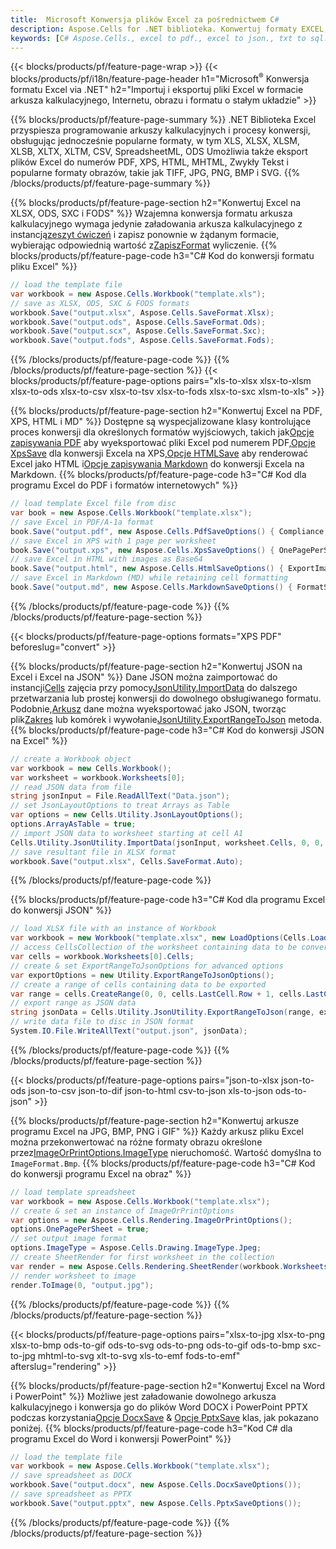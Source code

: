```yaml
---
title:  Microsoft Konwersja plików Excel za pośrednictwem C#
description: Aspose.Cells for .NET biblioteka. Konwertuj formaty EXCEL, JSON, PDF, XML, HTML, TXT, TSV, CSV, SQL, JPG, PNG i więcej za pomocą zaledwie kilku linii kodu C#.
keywords: [C# Aspose.Cells., excel to pdf., excel to json., txt to sql., csv to json., json to pdf., xml to excel and Convert files between various formats in C#]
---
```

{{< blocks/products/pf/feature-page-wrap >}}
{{< blocks/products/pf/i18n/feature-page-header h1="Microsoft<sup>&reg;</sup> Konwersja formatu Excel via .NET" h2="Importuj i eksportuj pliki Excel w formacie arkusza kalkulacyjnego, Internetu, obrazu i formatu o stałym układzie" >}}

{{% blocks/products/pf/feature-page-summary %}}
.NET Biblioteka Excel przyspiesza programowanie arkuszy kalkulacyjnych i procesy konwersji, obsługując jednocześnie popularne formaty, w tym XLS, XLSX, XLSM, XLSB, XLTX, XLTM, CSV, SpreadsheetML, ODS Umożliwia także eksport plików Excel do numerów PDF, XPS, HTML, MHTML, Zwykły Tekst i popularne formaty obrazów, takie jak TIFF, JPG, PNG, BMP i SVG.
{{% /blocks/products/pf/feature-page-summary %}}

{{% blocks/products/pf/feature-page-section h2="Konwertuj Excel na XLSX, ODS, SXC i FODS" %}}
 Wzajemna konwersja formatu arkusza kalkulacyjnego wymaga jedynie załadowania arkusza kalkulacyjnego z instancją[zeszyt ćwiczeń](https://reference.aspose.com/cells/net/aspose.cells/workbook) i zapisz ponownie w żądanym formacie, wybierając odpowiednią wartość z[ZapiszFormat](https://reference.aspose.com/cells/net/aspose.cells/saveformat) wyliczenie.
{{% blocks/products/pf/feature-page-code h3="C# Kod do konwersji formatu pliku Excel" %}}

```cs
// load the template file
var workbook = new Aspose.Cells.Workbook("template.xls");
// save as XLSX, ODS, SXC & FODS formats
workbook.Save("output.xlsx", Aspose.Cells.SaveFormat.Xlsx);
workbook.Save("output.ods", Aspose.Cells.SaveFormat.Ods);
workbook.Save("output.scx", Aspose.Cells.SaveFormat.Sxc);
workbook.Save("output.fods", Aspose.Cells.SaveFormat.Fods);
```
{{% /blocks/products/pf/feature-page-code %}}
{{% /blocks/products/pf/feature-page-section %}}
{{< blocks/products/pf/feature-page-options pairs="xls-to-xlsx xlsx-to-xlsm xlsx-to-ods xlsx-to-csv xlsx-to-tsv xlsx-to-fods xlsx-to-sxc xlsm-to-xls" >}}


{{% blocks/products/pf/feature-page-section h2="Konwertuj Excel na PDF, XPS, HTML i MD" %}}
 Dostępne są wyspecjalizowane klasy kontrolujące proces konwersji dla określonych formatów wyjściowych, takich jak[Opcje zapisywania PDF](https://reference.aspose.com/cells/net/aspose.cells/pdfsaveoptions) aby wyeksportować pliki Excel pod numerem PDF,[Opcje XpsSave](https://reference.aspose.com/cells/net/aspose.cells/xpssaveoptions) dla konwersji Excela na XPS,[Opcje HTMLSave](https://reference.aspose.com/cells/net/aspose.cells/htmlsaveoptions) aby renderować Excel jako HTML i[Opcje zapisywania Markdown](https://reference.aspose.com/cells/net/aspose.cells/markdownsaveoptions) do konwersji Excela na Markdown.
{{% blocks/products/pf/feature-page-code h3="C# Kod dla programu Excel do PDF i formatów internetowych" %}}

```cs
// load template Excel file from disc
var book = new Aspose.Cells.Workbook("template.xlsx");
// save Excel in PDF/A-1a format
book.Save("output.pdf", new Aspose.Cells.PdfSaveOptions() { Compliance = PdfComplianceVersion.PdfA1a });
// save Excel in XPS with 1 page per worksheet
book.Save("output.xps", new Aspose.Cells.XpsSaveOptions() { OnePagePerSheet = true });
// save Excel in HTML with images as Base64
book.Save("output.html", new Aspose.Cells.HtmlSaveOptions() { ExportImagesAsBase64 = true });
// save Excel in Markdown (MD) while retaining cell formatting
book.Save("output.md", new Aspose.Cells.MarkdownSaveOptions() { FormatStrategy = Cells.CellValueFormatStrategy.CellStyle });
```
{{% /blocks/products/pf/feature-page-code %}}
{{% /blocks/products/pf/feature-page-section %}}

{{< blocks/products/pf/feature-page-options formats="XPS PDF" beforeslug="convert" >}}

{{% blocks/products/pf/feature-page-section h2="Konwertuj JSON na Excel i Excel na JSON" %}}
 Dane JSON można zaimportować do instancji[Cells](https://reference.aspose.com/cells/net/aspose.cells/cells) zajęcia przy pomocy[JsonUtility.ImportData](https://reference.aspose.com/cells/net/aspose.cells.utility/jsonutility/methods/importdata) do dalszego przetwarzania lub prostej konwersji do dowolnego obsługiwanego formatu. Podobnie,[Arkusz](https://reference.aspose.com/cells/net/aspose.cells/worksheet) dane można wyeksportować jako JSON, tworząc plik[Zakres](https://reference.aspose.com/cells/net/aspose.cells/range) lub komórek i wywołanie[JsonUtility.ExportRangeToJson](https://reference.aspose.com/cells/net/aspose.cells.utility/jsonutility/methods/exportrangetojson) metoda.
{{% blocks/products/pf/feature-page-code h3="C# Kod do konwersji JSON na Excel" %}}
```cs
// create a Workbook object
var workbook = new Cells.Workbook();
var worksheet = workbook.Worksheets[0];
// read JSON data from file
string jsonInput = File.ReadAllText("Data.json");
// set JsonLayoutOptions to treat Arrays as Table
var options = new Cells.Utility.JsonLayoutOptions();
options.ArrayAsTable = true;
// import JSON data to worksheet starting at cell A1
Cells.Utility.JsonUtility.ImportData(jsonInput, worksheet.Cells, 0, 0, options);
// save resultant file in XLSX format
workbook.Save("output.xlsx", Cells.SaveFormat.Auto); 
```
{{% /blocks/products/pf/feature-page-code %}}

{{% blocks/products/pf/feature-page-code h3="C# Kod dla programu Excel do konwersji JSON" %}}
```cs
// load XLSX file with an instance of Workbook
var workbook = new Workbook("template.xlsx", new LoadOptions(Cells.LoadFormat.Auto));
// access CellsCollection of the worksheet containing data to be converted
var cells = workbook.Worksheets[0].Cells;
// create & set ExportRangeToJsonOptions for advanced options
var exportOptions = new Utility.ExportRangeToJsonOptions();
// create a range of cells containing data to be exported
var range = cells.CreateRange(0, 0, cells.LastCell.Row + 1, cells.LastCell.Column + 1);
// export range as JSON data
string jsonData = Cells.Utility.JsonUtility.ExportRangeToJson(range, exportOptions);
// write data file to disc in JSON format
System.IO.File.WriteAllText("output.json", jsonData); 
```
{{% /blocks/products/pf/feature-page-code %}}
{{% /blocks/products/pf/feature-page-section %}}

{{< blocks/products/pf/feature-page-options pairs="json-to-xlsx json-to-ods json-to-csv json-to-dif json-to-html csv-to-json xls-to-json ods-to-json" >}}

{{% blocks/products/pf/feature-page-section h2="Konwertuj arkusze programu Excel na JPG, BMP, PNG i GIF" %}}
 Każdy arkusz pliku Excel można przekonwertować na różne formaty obrazu określone przez[ImageOrPrintOptions.ImageType](https://reference.aspose.com/cells/net/aspose.cells.rendering/imageorprintoptions/properties/imagetype) nieruchomość. Wartość domyślna to `ImageFormat.Bmp`.
{{% blocks/products/pf/feature-page-code h3="C# Kod do konwersji programu Excel na obraz" %}}
```cs
// load template spreadsheet
var workbook = new Aspose.Cells.Workbook("template.xlsx");
// create & set an instance of ImageOrPrintOptions
var options = new Aspose.Cells.Rendering.ImageOrPrintOptions();
options.OnePagePerSheet = true;
// set output image format
options.ImageType = Aspose.Cells.Drawing.ImageType.Jpeg;
// create SheetRender for first worksheet in the collection
var render = new Aspose.Cells.Rendering.SheetRender(workbook.Worksheets[0], options);
// render worksheet to image
render.ToImage(0, "output.jpg");
```
{{% /blocks/products/pf/feature-page-code %}}
{{% /blocks/products/pf/feature-page-section %}}

{{< blocks/products/pf/feature-page-options pairs="xlsx-to-jpg xlsx-to-png xlsx-to-bmp ods-to-gif ods-to-svg ods-to-png ods-to-gif ods-to-bmp sxc-to-jpg mhtml-to-svg xlt-to-svg xls-to-emf fods-to-emf" afterslug="rendering" >}}

{{% blocks/products/pf/feature-page-section h2="Konwertuj Excel na Word i PowerPoint" %}}
Możliwe jest załadowanie dowolnego arkusza kalkulacyjnego i konwersja go do plików Word DOCX i PowerPoint PPTX podczas korzystania[Opcje DocxSave](https://reference.aspose.com/cells/net/aspose.cells/docxsaveoptions) & [Opcje PptxSave](https://reference.aspose.com/cells/net/aspose.cells/pptxsaveoptions) klas, jak pokazano poniżej.
{{% blocks/products/pf/feature-page-code h3="Kod C# dla programu Excel do Word i konwersji PowerPoint" %}}
```cs
// load the template file
var workbook = new Aspose.Cells.Workbook("template.xlsx");
// save spreadsheet as DOCX
workbook.Save("output.docx", new Aspose.Cells.DocxSaveOptions());
// save spreadsheet as PPTX
workbook.Save("output.pptx", new Aspose.Cells.PptxSaveOptions());
```
{{% /blocks/products/pf/feature-page-code %}}
{{% /blocks/products/pf/feature-page-section %}}
